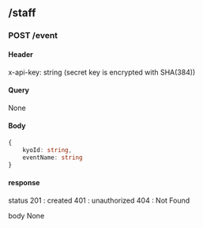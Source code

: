 ## /staff

### POST /event
#### Header
x-api-key: string (secret key is encrypted with SHA(384))
#### Query
None
#### Body
```ts
{
    kyoId: string,
    eventName: string
}
```
#### response
status
201 : created
401 : unauthorized
404 : Not Found

body
None
